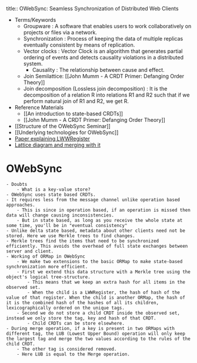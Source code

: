 title:: OWebSync: Seamless Synchronization of Distributed Web Clients

- Terms/Keywords
	- Groupware : A software that enables users to work collaboratively on projects or files via a network.
	- Synchronization : Process of keeping the data of multiple replicas eventually consistent by means of replication.
	- Vector clocks : Vector Clock is an algorithm that generates partial ordering of events and detects causality violations in a distributed system.
		- Causality : The relationship between cause and effect.
	- Join Semilattice: [[John Mumm - A CRDT Primer: Defanging Order Theory]]
	- Join decomposition (Lossless join decomposition) : It is the decomposition of a relation R into relations R1 and R2 such that if we perform natural join of R1 and R2, we get R.
- Reference Materials
	- [[An introduction to state-based CRDTs]]
	- [[John Mumm - A CRDT Primer: Defanging Order Theory]]
- [[Structure of the OWebSync Seminar]]
- [[Underlying technologies for OWebSync]]
- [Paper explaining LWWRegister](https://hal.inria.fr/file/index/docid/555588/filename/techreport.pdf)
- [Lattice diagram and merging with it](https://blog.acolyer.org/2019/03/11/efficient-synchronisation-of-state-based-crdts/)
# OWebSync
	- Doubts
		- What is a key-value store?
	- OWebSync uses state based CRDTs.
	- It requires less from the message channel unlike operation based approaches.
		- This is since in operation based, if an operation is missed then data will change causing inconsistencies.
		- But in state based, as long as you receive the whole state at some time, you'll be in "eventual consistency"
	- Unlike delta state based, metadata about other clients need not be stored. Here we use Merkle trees to find changes.
	- Merkle trees find the items that need to be synchronized efficiently. This avoids the overhead of full state exchanges between server and client.
	- Working of ORMap in OWebSync
		- We make two extensions to the basic ORMap to make state-based synchronization more efficient.
		- First we extend this data structure with a Merkle tree using the object's logical tree-structure.
			- This means that we keep an extra hash for all items in the observed set.
			- When the child is a LWWRegister, the hash of hash of the value of that register. When the child is another ORMap, the hash of it is the combined hash of the hashes of all its children, lexicographically ordered on the unique tags.
		- Second we do not store a child CRDT inside the observed set, instead we only store the tag, key and hash of that CRDT.
			- Child CRDTs can be store elsewhere.
	- During merge operation, if a key is present in two ORMaps with different tag, the LUB (Lowest Upper Bound) operation will only keep the largest tag and merge the two values according to the rules of the child CRDT.
		- The other tag is considered removed.
		- Here LUB is equal to the Merge operation.
